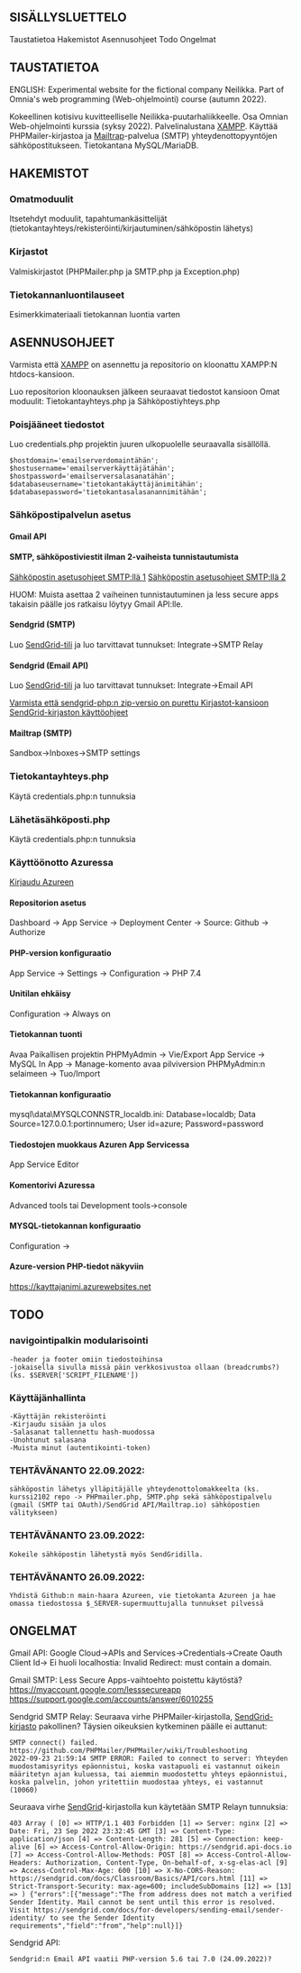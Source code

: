 ## SISÄLLYSLUETTELO
Taustatietoa
Hakemistot
Asennusohjeet
Todo
Ongelmat

## TAUSTATIETOA

ENGLISH: Experimental website for the fictional company Neilikka. Part of Omnia's web programming (Web-ohjelmointi) course (autumn 2022).

Kokeellinen kotisivu kuvitteelliselle Neilikka-puutarhaliikkeelle. Osa Omnian Web-ohjelmointi kurssia (syksy 2022). Palvelinalustana [XAMPP](https://www.apachefriends.org/). Käyttää PHPMailer-kirjastoa ja [Mailtrap](https://mailtrap.io)-palvelua (SMTP) yhteydenottopyyntöjen sähköpostitukseen. Tietokantana MySQL/MariaDB.

## HAKEMISTOT
### Omatmoduulit
Itsetehdyt moduulit, tapahtumankäsittelijät (tietokantayhteys/rekisteröinti/kirjautuminen/sähköpostin lähetys)
### Kirjastot
Valmiskirjastot (PHPMailer.php ja SMTP.php ja Exception.php)
### Tietokannanluontilauseet
Esimerkkimateriaali tietokannan luontia varten



## ASENNUSOHJEET
Varmista että [XAMPP](https://www.apachefriends.org/) on asennettu ja repositorio on kloonattu XAMPP:N htdocs-kansioon.

Luo repositorion kloonauksen jälkeen seuraavat tiedostot kansioon Omat moduulit: Tietokantayhteys.php ja Sähköpostiyhteys.php

### Poisjääneet tiedostot
Luo credentials.php projektin juuren ulkopuolelle seuraavalla sisällöllä.

    $hostdomain='emailserverdomaintähän';
    $hostusername='emailserverkäyttäjätähän';
    $hostpassword='emailserversalasanatähän';
    $databaseusername='tietokantakäyttäjänimitähän';
    $databasepassword='tietokantasalasanannimitähän';

### Sähköpostipalvelun asetus

#### Gmail API

#### SMTP, sähköpostiviestit ilman 2-vaiheista tunnistautumista
[Sähköpostin asetusohjeet SMTP:llä 1](https://netcorecloud.com/tutorials/send-an-email-via-gmail-smtp-server-using-php/)
[Sähköpostin asetusohjeet SMTP:llä 2](https://phppot.com/php/send-email-in-php-using-gmail-smtp/)

HUOM: Muista asettaa 2 vaiheinen tunnistautuminen ja less secure apps
takaisin päälle jos ratkaisu löytyy Gmail API:lle.

#### Sendgrid (SMTP)

Luo [SendGrid-tili](https://app.sendgrid.com) ja luo tarvittavat tunnukset: Integrate->SMTP Relay

#### Sendgrid (Email API)

Luo [SendGrid-tili](https://app.sendgrid.com) ja luo tarvittavat tunnukset: Integrate->Email API

[Varmista että sendgrid-php:n zip-versio on purettu Kirjastot-kansioon](https://github.com/sendgridsendgrid-php#alternative-install-package-from-zip)
[SendGrid-kirjaston käyttöohjeet](https://github.com/sendgrid/sendgrid-php#hello-email)

#### Mailtrap (SMTP)

Sandbox->Inboxes->SMTP settings


### Tietokantayhteys.php
Käytä credentials.php:n tunnuksia

### Lähetäsähköposti.php
Käytä credentials.php:n tunnuksia

### Käyttöönotto Azuressa
[Kirjaudu Azureen](https://portal.azure.com/) 
#### Repositorion asetus
Dashboard -> App Service -> Deployment Center -> Source: Github -> Authorize
#### PHP-version konfiguraatio
App Service -> Settings -> Configuration -> PHP 7.4
#### Unitilan ehkäisy
Configuration -> Always on
#### Tietokannan tuonti
Avaa Paikallisen projektin PHPMyAdmin -> Vie/Export
App Service -> MySQL In App -> Manage-komento avaa pilviversion PHPMyAdmin:n selaimeen -> Tuo/Import
#### Tietokannan konfiguraatio
mysql\data\MYSQLCONNSTR_localdb.ini:
    Database=localdb; Data Source=127.0.0.1:portinnumero; User id=azure; Password=password
#### Tiedostojen muokkaus Azuren App Servicessa
App Service Editor
#### Komentorivi Azuressa
Advanced tools tai Development tools->console
#### MYSQL-tietokannan konfiguraatio
Configuration ->
#### Azure-version PHP-tiedot näkyviin
https://kayttajanimi.azurewebsites.net



## TODO
### navigointipalkin modularisointi 
    -header ja footer omiin tiedostoihinsa
    -jokaisella sivulla missä päin verkkosivustoa ollaan (breadcrumbs?) (ks. $SERVER['SCRIPT_FILENAME'])

### Käyttäjänhallinta
    -Käyttäjän rekisteröinti
    -Kirjaudu sisään ja ulos
    -Salasanat tallennettu hash-muodossa
    -Unohtunut salasana
    -Muista minut (autentikointi-token)
### TEHTÄVÄNANTO 22.09.2022: 
    sähköpostin lähetys ylläpitäjälle yhteydenottolomakkeelta (ks. kurssi2102 repo -> PHPmailer.php, SMTP.php sekä sähköpostipalvelu (gmail (SMTP tai OAuth)/SendGrid API/Mailtrap.io) sähköpostien välitykseen)
### TEHTÄVÄNANTO 23.09.2022: 
    Kokeile sähköpostin lähetystä myös SendGridilla. 

### TEHTÄVÄNANTO 26.09.2022:
    Yhdistä Github:n main-haara Azureen, vie tietokanta Azureen ja hae omassa tiedostossa $_SERVER-supermuuttujalla tunnukset pilvessä


    


## ONGELMAT
Gmail API: 
Google Cloud->APIs and Services->Credentials->Create Oauth Client Id-> Ei huoli localhostia: Invalid Redirect: must contain a domain. 

Gmail SMTP: 
    Less Secure Apps-vaihtoehto poistettu käytöstä? https://myaccount.google.com/lesssecureapp https://support.google.com/accounts/answer/6010255

Sendgrid SMTP Relay:
Seuraava virhe PHPMailer-kirjastolla, [SendGrid-kirjasto](https://docs.sendgrid.com/for-developers/sending-email/quickstart-php) pakollinen? Täysien oikeuksien kytkeminen päälle ei auttanut:

    SMTP connect() failed. https://github.com/PHPMailer/PHPMailer/wiki/Troubleshooting
    2022-09-23 21:59:14 SMTP ERROR: Failed to connect to server: Yhteyden muodostamisyritys epäonnistui, koska vastapuoli ei vastannut oikein määritetyn ajan kuluessa, tai aiemmin muodostettu yhteys epäonnistui, koska palvelin, johon yritettiin muodostaa yhteys, ei vastannut (10060)

Seuraava virhe [SendGrid](https://github.com/sendgrid/sendgrid-php)-kirjastolla kun käytetään SMTP Relayn tunnuksia:

    403 Array ( [0] => HTTP/1.1 403 Forbidden [1] => Server: nginx [2] => Date: Fri, 23 Sep 2022 23:32:45 GMT [3] => Content-Type: application/json [4] => Content-Length: 281 [5] => Connection: keep-alive [6] => Access-Control-Allow-Origin: https://sendgrid.api-docs.io [7] => Access-Control-Allow-Methods: POST [8] => Access-Control-Allow-Headers: Authorization, Content-Type, On-behalf-of, x-sg-elas-acl [9] => Access-Control-Max-Age: 600 [10] => X-No-CORS-Reason: https://sendgrid.com/docs/Classroom/Basics/API/cors.html [11] => Strict-Transport-Security: max-age=600; includeSubDomains [12] => [13] => ) {"errors":[{"message":"The from address does not match a verified Sender Identity. Mail cannot be sent until this error is resolved. Visit https://sendgrid.com/docs/for-developers/sending-email/sender-identity/ to see the Sender Identity requirements","field":"from","help":null}]}

Sendgrid API:

    Sendgrid:n Email API vaatii PHP-version 5.6 tai 7.0 (24.09.2022)?

    
